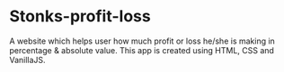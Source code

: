 # Stonks-profit-loss

A website which helps user how much profit or loss he/she is making in percentage & absolute value.
This app is created using HTML, CSS and VanillaJS.
